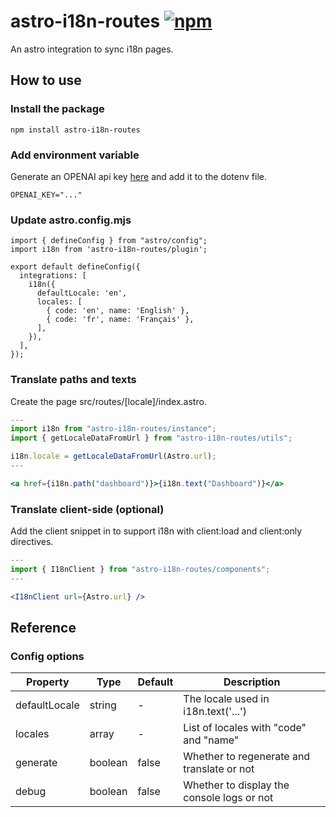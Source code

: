 # astro-i18n-routes [![npm](https://img.shields.io/npm/v/astro-i18n-routes.svg)](https://www.npmjs.com/package/astro-i18n-routes)

An astro integration to sync i18n pages.

## How to use

### Install the package

```
npm install astro-i18n-routes
```

### Add environment variable

Generate an OPENAI api key [here](https://platform.openai.com/) and add it to the dotenv file. 

```
OPENAI_KEY="..."
```

### Update astro.config.mjs

```tsx
import { defineConfig } from "astro/config";
import i18n from 'astro-i18n-routes/plugin';

export default defineConfig({
  integrations: [
    i18n({
      defaultLocale: 'en',
      locales: [
        { code: 'en', name: 'English' },
        { code: 'fr', name: 'Français' },
      ],
    }),
  ],
});
```

### Translate paths and texts

Create the page src/routes/[locale]/index.astro.

```jsx
---
import i18n from "astro-i18n-routes/instance";
import { getLocaleDataFromUrl } from "astro-i18n-routes/utils";

i18n.locale = getLocaleDataFromUrl(Astro.url);
---

<a href={i18n.path("dashboard")}>{i18n.text("Dashboard")}</a>
```

### Translate client-side (optional)

Add the client snippet in <head> to support i18n with client:load and client:only directives.

```jsx
---
import { I18nClient } from "astro-i18n-routes/components";
---

<I18nClient url={Astro.url} />
```

## Reference

### Config options

| Property      | Type    | Default | Description                                |
| ------------- | ------- | ------- | ------------------------------------------ |
| defaultLocale | string  | -       | The locale used in i18n.text('...')        |
| locales       | array   | -       | List of locales with "code" and "name"     |
| generate      | boolean | false   | Whether to regenerate and translate or not |
| debug         | boolean | false   | Whether to display the console logs or not |
